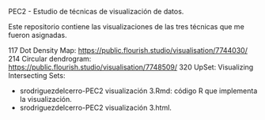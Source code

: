 PEC2 - Estudio de técnicas de visualización de datos.

Este repositorio contiene las visualizaciones de las tres técnicas que me fueron asignadas.

117 Dot Density Map: https://public.flourish.studio/visualisation/7744030/ 
214 Circular dendrogram: https://public.flourish.studio/visualisation/7748509/ 320 UpSet: Visualizing Intersecting Sets:
- srodriguezdelcerro-PEC2 visualización 3.Rmd: código R que implementa la visualización.
- srodriguezdelcerro-PEC2 visualización 3.html.
